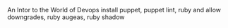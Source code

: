 An Intor to the World of Devops
install puppet, puppet lint, ruby and allow downgrades,
ruby augeas, ruby shadow